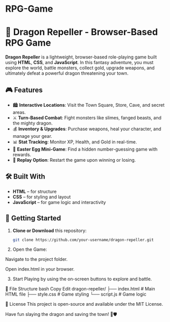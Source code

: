 # RPG-Game
# 🐉 Dragon Repeller - Browser-Based RPG Game

**Dragon Repeller** is a lightweight, browser-based role-playing game built using **HTML**, **CSS**, and **JavaScript**. In this fantasy adventure, you must explore the world, battle monsters, collect gold, upgrade weapons, and ultimately defeat a powerful dragon threatening your town.

## 🎮 Features

- 🏙️ **Interactive Locations**: Visit the Town Square, Store, Cave, and secret areas.
- ⚔️ **Turn-Based Combat**: Fight monsters like slimes, fanged beasts, and the mighty dragon.
- 💰 **Inventory & Upgrades**: Purchase weapons, heal your character, and manage your gear.
- 📊 **Stat Tracking**: Monitor XP, Health, and Gold in real-time.
- 🧩 **Easter Egg Mini-Game**: Find a hidden number-guessing game with rewards.
- 🔁 **Replay Option**: Restart the game upon winning or losing.

## 🛠️ Built With

- **HTML** – for structure
- **CSS** – for styling and layout
- **JavaScript** – for game logic and interactivity

## 🚀 Getting Started

1. **Clone or Download** this repository:
   ```bash
   git clone https://github.com/your-username/dragon-repeller.git
2. Open the Game:

Navigate to the project folder.

Open index.html in your browser.

3. Start Playing by using the on-screen buttons to explore and battle.

📁 File Structure
bash
Copy
Edit
dragon-repeller/
├── index.html       # Main HTML file
├── style.css        # Game styling
└── script.js        # Game logic

📜 License
This project is open-source and available under the MIT License.

Have fun slaying the dragon and saving the town! 🐲🛡️










